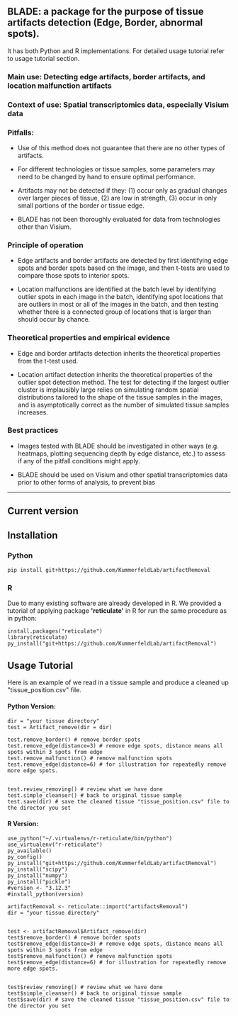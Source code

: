 


## **BLADE**: a package for the purpose of tissue artifacts detection (Edge, Border, abnormal spots). 
It has both Python and R implementations. For detailed usage tutorial refer to usage tutorial section. 

### Main use:  Detecting edge artifacts, border artifacts, and location malfunction artifacts

### Context of use: Spatial transcriptomics data, especially Visium data

### Pitfalls: 
- Use of this method does not guarantee that there are no other types of artifacts.

- For different technologies or tissue samples, some parameters may need to be changed by hand to ensure optimal performance.

- Artifacts may not be detected if they: (1) occur only as gradual changes over larger pieces of tissue, (2) are low in strength, (3) occur in only small portions of the border or tissue edge.

- BLADE has not been thoroughly evaluated for data from technologies other than Visium.

### Principle of operation 

- Edge artifacts and border artifacts are detected by first identifying edge spots and border spots based on the image, and then t-tests are used to compare those spots to interior spots.

- Location malfunctions are identified at the batch level by identifying outlier spots in each image in the batch, identifying spot locations that are outliers in most or all of the images in the batch, and then testing whether there is a connected group of locations that is larger than should occur by chance.


### Theoretical properties and empirical evidence
- Edge and border artifacts detection inherits the theoretical properties from the t-test used.

- Location artifact detection inherits the theoretical properties of the outlier spot detection method. The test for detecting if the largest outlier cluster is implausibly large relies on simulating random spatial distributions tailored to the shape of the tissue samples in the images, and is asymptotically correct as the number of simulated tissue samples increases.

### Best practices

- Images tested with BLADE should be investigated in other ways (e.g. heatmaps, plotting sequencing depth by edge distance, etc.) to assess if any of the pitfall conditions might apply.

- BLADE should be used on Visium and other spatial transcriptomics data prior to other forms of analysis, to prevent bias
----------------------

## Current version 

## Installation 

### Python
```
pip install git+https://github.com/KummerfeldLab/artifactRemoval
```


### R
Due to many existing software are already developed in R. We provided a tutorial of applying package **'reticulate'** in R for run the same procedure as in python:  
```
install.packages("reticulate")
library(reticulate)
py_install("git+https://github.com/KummerfeldLab/artifactRemoval")
```



## Usage Tutorial


Here is an example of we read in a tissue sample and produce a cleaned up "tissue_position.csv" file. 

#### Python Version:
```
dir = "your tissue directory"
test = Artifact_remove(dir = dir)

test.remove_border() # remove border spots
test.remove_edge(distance=3) # remove edge spots, distance means all spots within 3 spots from edge
test.remove_malfunction() # remove malfunction spots
test.remove_edge(distance=6) # for illustration for repeatedly remove more edge spots.


test.review_removing() # review what we have done
test.simple_cleanser() # back to original tissue sample
test.save(dir) # save the cleaned tissue "tissue_position.csv" file to the director you set

```

#### R Version:
```
use_python("~/.virtualenvs/r-reticulate/bin/python")
use_virtualenv("r-reticulate")
py_available()
py_config()
py_install("git+https://github.com/KummerfeldLab/artifactRemoval")
py_install("scipy")
py_install("numpy")
py_install("pickle")
#version <- "3.12.3"
#install_python(version)

artifactRemoval <- reticulate::import("artifactsRemoval")
dir = "your tissue directory"


test <- artifactRemoval$Artifact_remove(dir)
test$remove_border() # remove border spots
test$remove_edge(distance=3) # remove edge spots, distance means all spots within 3 spots from edge
test$remove_malfunction() # remove malfunction spots
test$remove_edge(distance=6) # for illustration for repeatedly remove more edge spots.


test$review_removing() # review what we have done
test$simple_cleanser() # back to original tissue sample
test$save(dir) # save the cleaned tissue "tissue_position.csv" file to the director you set
```
